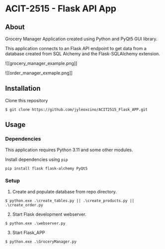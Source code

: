 # ACIT-2515 - Flask API App

## About

Grocery Manager Application created using Python and PyQt5 GUI library.

This application connects to an Flask API endpoint to get data from a database created from SQL Alchemy and the Flask-SQLAlchemy extension.

![[grocery_manager_example.png]]

![[order_manager_exmaple.png]]
## Installation

Clone this repository

```
$ git clone https://github.com/jyleoxcino/ACIT2515_Flask_APP.git
```

## Usage

### Dependencies

This application requires Python 3.11 and some other modules.

Install dependencies using `pip`

`pip install flask flask-alchemy PyQt5`

### Setup

1. Create and populate database from repo directory.

`$ python.exe .\create_tables.py || .\create_products.py || .\create_order.py`

2. Start Flask development webserver.

`$ python.exe .\webserver.py`

3. Start Flask_APP

`$ python.exe .\GroceryManager.py`


